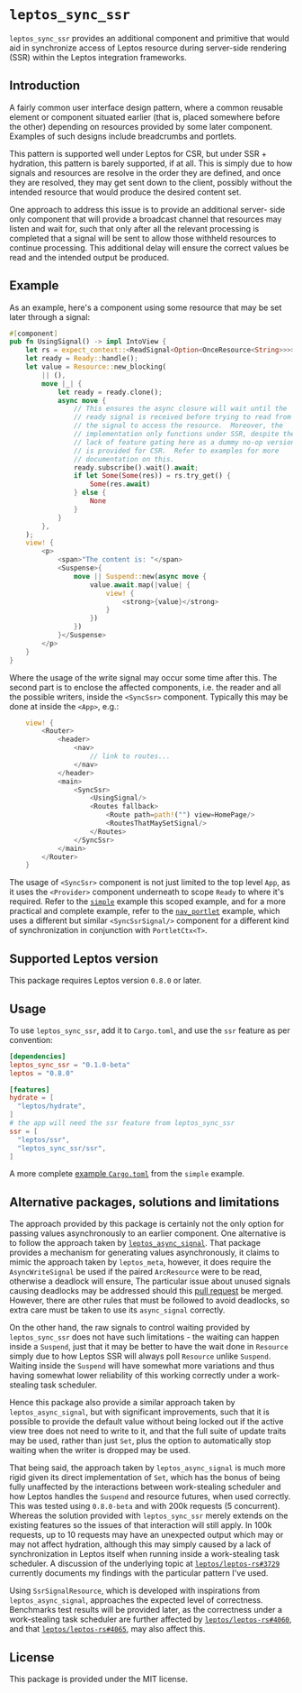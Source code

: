 # `leptos_sync_ssr`

`leptos_sync_ssr` provides an additional component and primitive that
would aid in synchronize access of Leptos resource during server-side
rendering (SSR) within the Leptos integration frameworks.

## Introduction

A fairly common user interface design pattern, where a common reusable
element or component situated earlier (that is, placed somewhere before
the other) depending on resources provided by some later component.
Examples of such designs include breadcrumbs and portlets.

This pattern is supported well under Leptos for CSR, but under SSR +
hydration, this pattern is barely supported, if at all.  This is simply
due to how signals and resources are resolve in the order they are
defined, and once they are resolved, they may get sent down to the
client, possibly without the intended resource that would produce the
desired content set.

One approach to address this issue is to provide an additional server-
side only component that will provide a broadcast channel that resources
may listen and wait for, such that only after all the relevant
processing is completed that a signal will be sent to allow those
withheld resources to continue processing.  This additional delay will
ensure the correct values be read and the intended output be produced.

## Example

As an example, here's a component using some resource that may be set
later through a signal:

```rust
#[component]
pub fn UsingSignal() -> impl IntoView {
    let rs = expect_context::<ReadSignal<Option<OnceResource<String>>>>();
    let ready = Ready::handle();
    let value = Resource::new_blocking(
        || (),
        move |_| {
            let ready = ready.clone();
            async move {
                // This ensures the async closure will wait until the
                // ready signal is received before trying to read from
                // the signal to access the resource.  Moreover, the
                // implementation only functions under SSR, despite the
                // lack of feature gating here as a dummy no-op version
                // is provided for CSR.  Refer to examples for more
                // documentation on this.
                ready.subscribe().wait().await;
                if let Some(Some(res)) = rs.try_get() {
                    Some(res.await)
                } else {
                    None
                }
            }
        },
    );
    view! {
        <p>
            <span>"The content is: "</span>
            <Suspense>{
                move || Suspend::new(async move {
                    value.await.map(|value| {
                        view! {
                            <strong>{value}</strong>
                        }
                    })
                })
            }</Suspense>
        </p>
    }
}
```

Where the usage of the write signal may occur some time after this.  The
second part is to enclose the affected components, i.e. the reader and
all the possible writers, inside the `<SyncSsr>` component.  Typically
this may be done at inside the `<App>`, e.g.:

```rust
    view! {
        <Router>
            <header>
                <nav>
                    // link to routes...
                </nav>
            </header>
            <main>
                <SyncSsr>
                    <UsingSignal/>
                    <Routes fallback>
                        <Route path=path!("") view=HomePage/>
                        <RoutesThatMaySetSignal/>
                    </Routes>
                </SyncSsr>
            </main>
        </Router>
    }
```

The usage of `<SyncSsr>` component is not just limited to the top level
`App`, as it uses the `<Provider>` component underneath to scope
`Ready` to where it's required. Refer to the [`simple`](example/simple/)
example this scoped example, and for a more practical and complete
example, refer to the [`nav_portlet`](example/nav_portlet/) example,
which uses a different but similar `<SyncSsrSignal/>` component for a
different kind of synchronization in conjunction with `PortletCtx<T>`.

## Supported Leptos version

This package requires Leptos version `0.8.0` or later.

## Usage

To use `leptos_sync_ssr`, add it to `Cargo.toml`, and use the `ssr`
feature as per convention:

```toml
[dependencies]
leptos_sync_ssr = "0.1.0-beta"
leptos = "0.8.0"

[features]
hydrate = [
  "leptos/hydrate",
]
# the app will need the ssr feature from leptos_sync_ssr
ssr = [
  "leptos/ssr",
  "leptos_sync_ssr/ssr",
]
```

A more complete [example `Cargo.toml`](example/sample/Cargo.toml) from
the `simple` example.

## Alternative packages, solutions and limitations

The approach provided by this package is certainly not the only option
for passing values asynchronously to an earlier component.  One
alternative is to follow the approach taken by [`leptos_async_signal`](
https://github.com/demiurg-dev/leptos_async_signal/).  That package
provides a mechanism for generating values asynchronously, it claims to
mimic the approach taken by `leptos_meta`, however, it does require the
`AsyncWriteSignal` be used if the paired `ArcResource` were to be read,
otherwise a deadlock will ensure, The particular issue about unused
signals causing deadlocks may be addressed should this [pull request](
https://github.com/demiurg-dev/leptos_async_signal/pull/15) be merged.
However, there are other rules that must be followed to avoid deadlocks,
so extra care must be taken to use its `async_signal` correctly.

On the other hand, the raw signals to control waiting provided by
`leptos_sync_ssr` does not have such limitations - the waiting can
happen inside a `Suspend`, just that it may be better to have the wait
done in `Resource` simply due to how Leptos SSR will always poll
`Resource` unlike `Suspend`.  Waiting inside the `Suspend` will have
somewhat more variations and thus having somewhat lower reliability of
this working correctly under a work-stealing task scheduler.

Hence this package also provide a similar approach taken by
`leptos_async_signal`, but with significant improvements, such that it
is possible to provide the default value without being locked out if the
active view tree does not need to write to it, and that the full suite
of update traits may be used, rather than just `Set`, plus the option to
automatically stop waiting when the writer is dropped may be used.

That being said, the approach taken by `leptos_async_signal` is much
more rigid given its direct implementation of `Set`, which has the bonus
of being fully unaffected by the interactions between work-stealing
scheduler and how Leptos handles the `Suspend` and resource futures,
when used correctly. This was tested using `0.8.0-beta` and with 200k
requests (5 concurrent).  Whereas the solution provided with
`leptos_sync_ssr` merely extends on the existing features so the issues
of that interaction will still apply.  In 100k requests, up to 10
requests may have an unexpected output which may or may not affect
hydration, although this may simply caused by a lack of synchronization
in Leptos itself when running inside a work-stealing task scheduler. A
discussion of the underlying topic at [`leptos/leptos-rs#3729`](
https://github.com/leptos-rs/leptos/issues/3729) currently documents my
findings with the particular pattern I've used.

Using `SsrSignalResource`, which is developed with inspirations from
`leptos_async_signal`, approaches the expected level of correctness.
Benchmarks test results will be provided later, as the correctness
under a work-stealing task scheduler are further affected by
[`leptos/leptos-rs#4060`](https://github.com/leptos-rs/leptos/issues/4060),
and that
[`leptos/leptos-rs#4065`](https://github.com/leptos-rs/leptos/issues/4065),
may also affect this.

## License

This package is provided under the MIT license.

